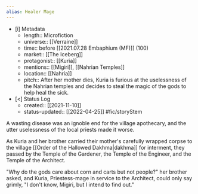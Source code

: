 ```yaml
---
alias: Healer Mage
---
```


- [i] Metadata
	- length:: Microfiction
	- universe:: [[Verraine]]
	- time:: before [[2021.07.28 Embaphium (MF)]] (100)
	- market:: [[The Iceberg]]
	- protagonist:: [[Kuria]]
	- mentions:: [[Migiri]], [[Nahrian Temples]] 
	- location:: [[Nahria]]
	- pitch:: After her mother dies, Kuria is furious at the uselessness of the Nahrian
  temples and decides to steal the magic of the gods to help heal the sick.
- [<]  Status Log
	- created:: [[2021-11-10]]
	- status-updated:: [[2022-04-25]] #fic/storyStem 

A wasting disease was an ignoble end for the village apothecary, and the utter uselessness of the local priests made it worse. 

As Kuria and her brother carried their mother's carefully wrapped corpse to the village [[Order of the Hallowed Dakhma|dakhma]] for interment, they passed by the Temple of the Gardener, the Temple of the Engineer, and the Temple of the Architect. 

"Why do the gods care about corn and carts but not people?" her brother asked, and Kuria, Priestess-mage in service to the Architect, could only say grimly, "I don't know, Migiri, but I intend to find out." 